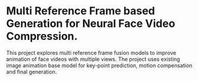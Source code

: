 # Multi Reference Frame based Generation for Neural Face Video Compression.
This project explores multi reference frame fusion models to improve animation of face videos with multiple views. The project uses existing image animation base model for key-point prediction, motion compensation and final generation.  
